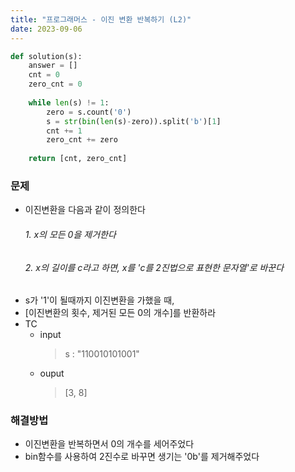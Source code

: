 ```yaml
---
title: "프로그래머스 - 이진 변환 반복하기 (L2)"
date: 2023-09-06
---
```


```python
def solution(s):
    answer = []
    cnt = 0
    zero_cnt = 0
    
    while len(s) != 1:
        zero = s.count('0')
        s = str(bin(len(s)-zero)).split('b')[1]
        cnt += 1
        zero_cnt += zero
        
    return [cnt, zero_cnt]
```

### 문제

- 이진변환을 다음과 같이 정의한다
  ###### 1. x의 모든 0을 제거한다
  ###### 2. x의 길이를 c라고 하면, x를 'c를 2진법으로 표현한 문자열'로 바꾼다
- s가 '1'이 될때까지 이진변환을 가했을 때,
- [이진변환의 횟수, 제거된 모든 0의 개수]를 반환하라
- TC
  - input
    > s : "110010101001"
  - ouput
    > [3, 8]

### 해결방법
- 이진변환을 반복하면서 0의 개수를 세어주었다
- bin함수를 사용하여 2진수로 바꾸면 생기는 '0b'를 제거해주었다
